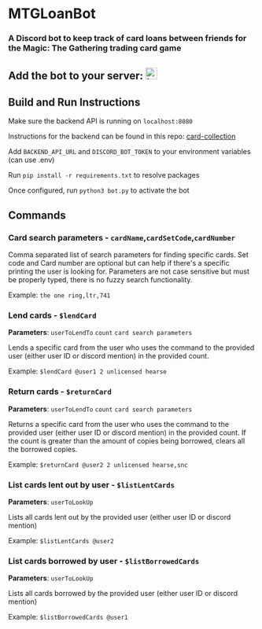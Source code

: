 # MTGLoanBot

### A Discord bot to keep track of card loans between friends for the Magic: The Gathering trading card game

## Add the bot to your server: [<img src="https://gist.github.com/cxmeel/0dbc95191f239b631c3874f4ccf114e2/raw/discord-icon.svg" alt="Invite the bot to your server!" height="24" />](https://discord.com/oauth2/authorize?client_id=1287629937578213429&permissions=1689917160151104&scope=bot)

## Build and Run Instructions
Make sure the backend API is running on `localhost:8080` 

Instructions for the backend can be found in this repo: [card-collection](https://github.com/MLcraft/card-collection)

Add `BACKEND_API_URL` and `DISCORD_BOT_TOKEN` to your environment variables (can use .env)

Run `pip install -r requirements.txt` to resolve packages

Once configured, run `python3 bot.py` to activate the bot

## Commands

### Card search parameters - `cardName`,`cardSetCode`,`cardNumber`
Comma separated list of search parameters for finding specific cards. Set code and Card number are optional but can help if there's a specific printing the user is looking for. Parameters are not case sensitive but must be properly typed, there is no fuzzy search functionality.

Example: `the one ring,ltr,741`

### Lend cards - `$lendCard`
**Parameters**: `userToLendTo` `count` `card search parameters`

Lends a specific card from the user who uses the command to the provided user (either user ID or discord mention) in the provided count.

Example: `$lendCard @user1 2 unlicensed hearse`
### Return cards - `$returnCard`
**Parameters**: `userToLendTo` `count` `card search parameters`

Returns a specific card from the user who uses the command to the provided user (either user ID or discord mention) in the provided count. If the count is greater than the amount of copies being borrowed, clears all the borrowed copies.

Example: `$returnCard @user2 2 unlicensed hearse,snc`
### List cards lent out by user - `$listLentCards`
**Parameters**: `userToLookUp`

Lists all cards lent out by the provided user (either user ID or discord mention)

Example: `$listLentCards @user2`
### List cards borrowed by user - `$listBorrowedCards`
**Parameters**: `userToLookUp`

Lists all cards borrowed by the provided user (either user ID or discord mention)

Example: `$listBorrowedCards @user1`
